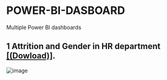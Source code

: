 # POWER-BI-DASBOARD
Multiple Power BI dashboards

## 1 Attrition and Gender in HR department [[(Dowload)]](https://github.com/ManuelMebrat/POWER-BI-DASBOARD/blob/c7e0be45def76bce0025f4e212f5a9890b547993/HR-DATA%20POWER%20BI/HR_attrition.pbix).



![image](https://github.com/user-attachments/assets/b97ed1c0-a4cd-45b1-89b0-880ee60b93d3)
